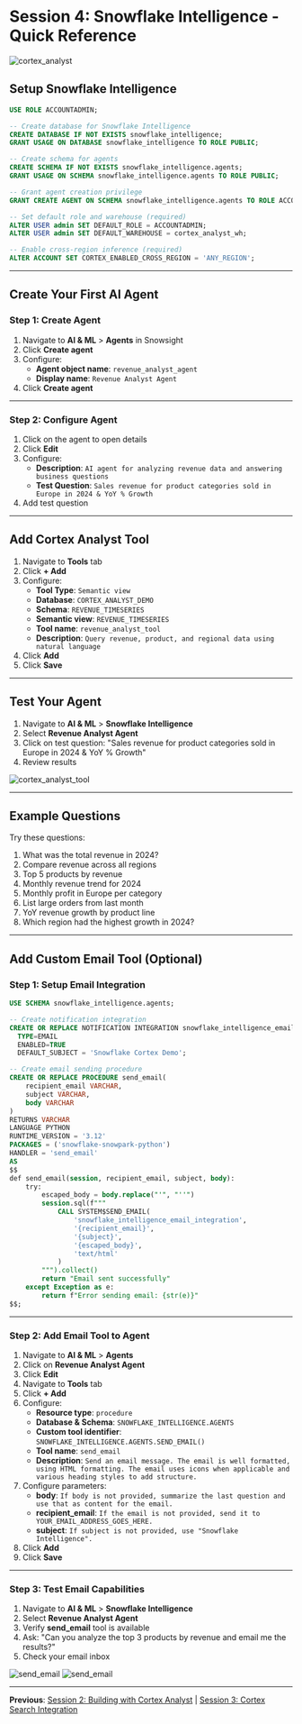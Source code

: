 # Session 4: Snowflake Intelligence - Quick Reference

<img alt="cortex_analyst" src="img/snowflake_intelligence/snowflake_intelligence.png" />

## Setup Snowflake Intelligence

```sql
USE ROLE ACCOUNTADMIN;

-- Create database for Snowflake Intelligence
CREATE DATABASE IF NOT EXISTS snowflake_intelligence;
GRANT USAGE ON DATABASE snowflake_intelligence TO ROLE PUBLIC;

-- Create schema for agents
CREATE SCHEMA IF NOT EXISTS snowflake_intelligence.agents;
GRANT USAGE ON SCHEMA snowflake_intelligence.agents TO ROLE PUBLIC;

-- Grant agent creation privilege
GRANT CREATE AGENT ON SCHEMA snowflake_intelligence.agents TO ROLE ACCOUNTADMIN;

-- Set default role and warehouse (required)
ALTER USER admin SET DEFAULT_ROLE = ACCOUNTADMIN;
ALTER USER admin SET DEFAULT_WAREHOUSE = cortex_analyst_wh;

-- Enable cross-region inference (required)
ALTER ACCOUNT SET CORTEX_ENABLED_CROSS_REGION = 'ANY_REGION';
```

---

## Create Your First AI Agent

### Step 1: Create Agent

1. Navigate to **AI & ML** > **Agents** in Snowsight
2. Click **Create agent**
3. Configure:
   - **Agent object name**: `revenue_analyst_agent`
   - **Display name**: `Revenue Analyst Agent`
4. Click **Create agent**

---

### Step 2: Configure Agent

1. Click on the agent to open details
2. Click **Edit**
3. Configure:
   - **Description**: `AI agent for analyzing revenue data and answering business questions`
   - **Test Question**: `Sales revenue for product categories sold in Europe in 2024 & YoY % Growth`
4. Add test question

---

## Add Cortex Analyst Tool

1. Navigate to **Tools** tab
2. Click **+ Add**
3. Configure:
   - **Tool Type**: `Semantic view`
   - **Database**: `CORTEX_ANALYST_DEMO`
   - **Schema**: `REVENUE_TIMESERIES`
   - **Semantic view**: `REVENUE_TIMESERIES`
   - **Tool name**: `revenue_analyst_tool`
   - **Description**: `Query revenue, product, and regional data using natural language`
4. Click **Add**
5. Click **Save**

---

## Test Your Agent

1. Navigate to **AI & ML** > **Snowflake Intelligence**
2. Select **Revenue Analyst Agent**
3. Click on test question: "Sales revenue for product categories sold in Europe in 2024 & YoY % Growth"
4. Review results

<img alt="cortex_analyst_tool" src="img/snowflake_intelligence/answer.png" />

---

## Example Questions

Try these questions:

1. What was the total revenue in 2024?
2. Compare revenue across all regions
3. Top 5 products by revenue
4. Monthly revenue trend for 2024
5. Monthly profit in Europe per category
6. List large orders from last month
7. YoY revenue growth by product line
8. Which region had the highest growth in 2024?

---

## Add Custom Email Tool (Optional)

### Step 1: Setup Email Integration

```sql
USE SCHEMA snowflake_intelligence.agents;

-- Create notification integration
CREATE OR REPLACE NOTIFICATION INTEGRATION snowflake_intelligence_email_integration
  TYPE=EMAIL
  ENABLED=TRUE
  DEFAULT_SUBJECT = 'Snowflake Cortex Demo';

-- Create email sending procedure
CREATE OR REPLACE PROCEDURE send_email(
    recipient_email VARCHAR,
    subject VARCHAR,
    body VARCHAR
)
RETURNS VARCHAR
LANGUAGE PYTHON
RUNTIME_VERSION = '3.12'
PACKAGES = ('snowflake-snowpark-python')
HANDLER = 'send_email'
AS
$$
def send_email(session, recipient_email, subject, body):
    try:
        escaped_body = body.replace("'", "''")
        session.sql(f"""
            CALL SYSTEM$SEND_EMAIL(
                'snowflake_intelligence_email_integration',
                '{recipient_email}',
                '{subject}',
                '{escaped_body}',
                'text/html'
            )
        """).collect()
        return "Email sent successfully"
    except Exception as e:
        return f"Error sending email: {str(e)}"
$$;
```

---

### Step 2: Add Email Tool to Agent

1. Navigate to **AI & ML** > **Agents**
2. Click on **Revenue Analyst Agent**
3. Click **Edit**
4. Navigate to **Tools** tab
5. Click **+ Add**
6. Configure:
   - **Resource type**: `procedure`
   - **Database & Schema**: `SNOWFLAKE_INTELLIGENCE.AGENTS`
   - **Custom tool identifier**: `SNOWFLAKE_INTELLIGENCE.AGENTS.SEND_EMAIL()`
   - **Tool name**: `send_email`
   - **Description**: `Send an email message. The email is well formatted, using HTML formatting. The email uses icons when applicable and various heading styles to add structure.`
7. Configure parameters:
   - **body**: `If body is not provided, summarize the last question and use that as content for the email.`
   - **recipient_email**: `If the email is not provided, send it to YOUR_EMAIL_ADDRESS_GOES_HERE.`
   - **subject**: `If subject is not provided, use "Snowflake Intelligence".`
8. Click **Add**
9. Click **Save**

---

### Step 3: Test Email Capabilities

1. Navigate to **AI & ML** > **Snowflake Intelligence**
2. Select **Revenue Analyst Agent**
3. Verify **send_email** tool is available
4. Ask: "Can you analyze the top 3 products by revenue and email me the results?"
5. Check your email inbox

<img alt="send_email" src="img/snowflake_intelligence/send_email.png" />
<img alt="send_email" src="img/snowflake_intelligence/email.png" />

---

**Previous**: [Session 2: Building with Cortex Analyst](SESSION_2_CORTEX_ANALYST_LIGHT.md) | [Session 3: Cortex Search Integration](SESSION_3_CORTEX_SEARCH_INTEGRATION_LIGHT.md)

